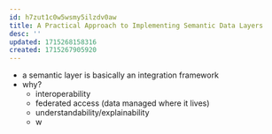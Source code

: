 ```yaml
---
id: h7zut1c0w5wsmy5ilzdv0aw
title: A Practical Approach to Implementing Semantic Data Layers
desc: ''
updated: 1715268158316
created: 1715267905920
---
```


- a semantic layer is basically an integration framework
- why?
  - interoperability
  - federated access (data managed where it lives)
  - understandability/explainability
  - w